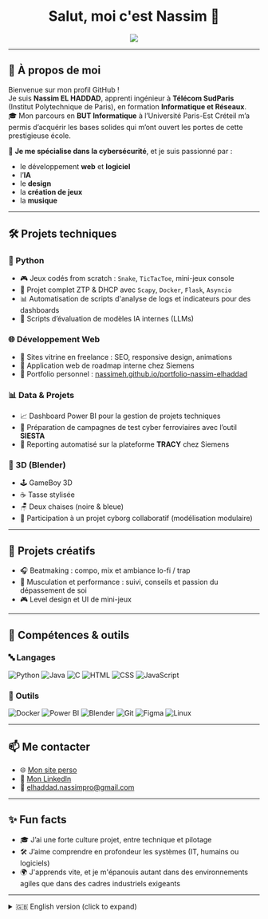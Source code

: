 <h1 align="center">Salut, moi c'est Nassim 👋</h1>
<p align="center">
  <img src="https://readme-typing-svg.herokuapp.com?font=Fira+Code&size=22&pause=1000&color=1AB3C2&center=true&vCenter=true&width=435&lines=Apprenti+Ing%C3%A9nieur+%C3%A0+T%C3%A9l%C3%A9com+SudParis;Passionn%C3%A9+de+cybers%C3%A9curit%C3%A9%2C+IA%2C+et+dev+web;Cr%C3%A9atif+%F0%9F%8E%A8%2C+tech+%F0%9F%A7%AA%2C+muscu+%F0%9F%92%AA" />
</p>

---

## 👤 À propos de moi

Bienvenue sur mon profil GitHub !  
Je suis **Nassim EL HADDAD**, apprenti ingénieur à **Télécom SudParis** (Institut Polytechnique de Paris), en formation **Informatique et Réseaux**.  
🎓 Mon parcours en **BUT Informatique** à l’Université Paris-Est Créteil m’a permis d’acquérir les bases solides qui m’ont ouvert les portes de cette prestigieuse école.

🔐 **Je me spécialise dans la cybersécurité**, et je suis passionné par :
- le développement **web** et **logiciel**
- l’**IA**
- le **design**
- la **création de jeux**
- la **musique**

---

## 🛠️ Projets techniques

### 🐍 Python

- 🎮 Jeux codés from scratch : `Snake`, `TicTacToe`, mini-jeux console
- 📡 Projet complet ZTP & DHCP avec `Scapy`, `Docker`, `Flask`, `Asyncio`
- 📊 Automatisation de scripts d'analyse de logs et indicateurs pour des dashboards
- 🤖 Scripts d’évaluation de modèles IA internes (LLMs)

### 🌐 Développement Web

- 💼 Sites vitrine en freelance : SEO, responsive design, animations
- 🧭 Application web de roadmap interne chez Siemens
- 🎨 Portfolio personnel : [nassimeh.github.io/portfolio-nassim-elhaddad](https://nassimeh.github.io/portfolio-nassim-elhaddad)

### 📊 Data & Projets

- 📈 Dashboard Power BI pour la gestion de projets techniques
- 🧪 Préparation de campagnes de test cyber ferroviaires avec l’outil **SIESTA**
- 📁 Reporting automatisé sur la plateforme **TRACY** chez Siemens

### 🧱 3D (Blender)

- 🕹️ GameBoy 3D
- ☕ Tasse stylisée
- 🪑 Deux chaises (noire & bleue)
- 🤖 Participation à un projet cyborg collaboratif (modélisation modulaire)

---

## 🎨 Projets créatifs

- 🎧 Beatmaking : compo, mix et ambiance lo-fi / trap
- 💪 Musculation et performance : suivi, conseils et passion du dépassement de soi
- 🎮 Level design et UI de mini-jeux

---

## 🧰 Compétences & outils

### 🔤 Langages

![Python](https://img.shields.io/badge/-Python-181717?style=for-the-badge&logo=python)
![Java](https://img.shields.io/badge/-Java-007396?style=for-the-badge&logo=java)
![C](https://img.shields.io/badge/-C-00599C?style=for-the-badge&logo=c)
![HTML](https://img.shields.io/badge/-HTML5-E34F26?style=for-the-badge&logo=html5)
![CSS](https://img.shields.io/badge/-CSS3-1572B6?style=for-the-badge&logo=css3)
![JavaScript](https://img.shields.io/badge/-JavaScript-F7DF1E?style=for-the-badge&logo=javascript)

### 🧩 Outils

![Docker](https://img.shields.io/badge/-Docker-2496ED?style=for-the-badge&logo=docker)
![Power BI](https://img.shields.io/badge/-PowerBI-F2C811?style=for-the-badge&logo=powerbi&logoColor=black)
![Blender](https://img.shields.io/badge/-Blender-F5792A?style=for-the-badge&logo=blender)
![Git](https://img.shields.io/badge/-Git-F05032?style=for-the-badge&logo=git)
![Figma](https://img.shields.io/badge/-Figma-F24E1E?style=for-the-badge&logo=figma)
![Linux](https://img.shields.io/badge/-Linux-FCC624?style=for-the-badge&logo=linux&logoColor=black)

---

## 📫 Me contacter

- 🌐 [Mon site perso](https://nassimeh.github.io/portfolio-nassim-elhaddad/)
- 🔗 [Mon LinkedIn](https://www.linkedin.com/in/nassim-elhaddad/)
- 📧 [elhaddad.nassimpro@gmail.com](mailto:elhaddad.nassimpro@gmail.com)

---

## ✨ Fun facts

- 🎓 J’ai une forte culture projet, entre technique et pilotage
- 🛠️ J’aime comprendre en profondeur les systèmes (IT, humains ou logiciels)
- 🌍 J'apprends vite, et je m'épanouis autant dans des environnements agiles que dans des cadres industriels exigeants

---

<details>
<summary>🇬🇧 English version (click to expand)</summary>

Hi! I'm Nassim EL HADDAD, a French engineering student at Télécom SudParis (IP Paris), with a background in Computer Science from UPEC.  
I'm passionate about **cybersecurity, AI, web/software development, music production**, and **fitness**.  

Check out my portfolio here: [nassimeh.github.io/portfolio-nassim-elhaddad](https://nassimeh.github.io/portfolio-nassim-elhaddad)

</details>
